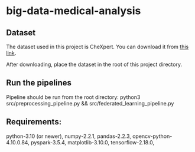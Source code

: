 # big-data-medical-analysis

## Dataset
The dataset used in this project is CheXpert. You can download it from [this link](https://stanfordaimi.azurewebsites.net/datasets/23c56a0d-15de-405b-87c8-99c30138950c).

After downloading, place the dataset in the root of this project directory.

## Run the pipelines
Pipeline should be run from the root directory: python3 src/preprocessing_pipeline.py && src/federated_learning_pipeline.py

## Requirements:
python-3.10 (or newer),
numpy-2.2.1,
pandas-2.2.3,
opencv-python-4.10.0.84,
pyspark-3.5.4,
matplotlib-3.10.0,
tensorflow-2.18.0,

